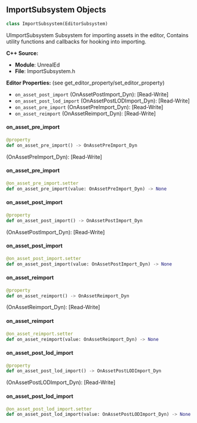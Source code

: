 ## ImportSubsystem Objects

```python
class ImportSubsystem(EditorSubsystem)
```

UImportSubsystem
Subsystem for importing assets in the editor,
Contains utility functions and callbacks for hooking into importing.

**C++ Source:**

- **Module**: UnrealEd
- **File**: ImportSubsystem.h

**Editor Properties:** (see get_editor_property/set_editor_property)

- ``on_asset_post_import`` (OnAssetPostImport_Dyn):  [Read-Write]
- ``on_asset_post_lod_import`` (OnAssetPostLODImport_Dyn):  [Read-Write]
- ``on_asset_pre_import`` (OnAssetPreImport_Dyn):  [Read-Write]
- ``on_asset_reimport`` (OnAssetReimport_Dyn):  [Read-Write]

<a id="unreal.ImportSubsystem.on_asset_pre_import"></a>

#### on_asset_pre_import

```python
@property
def on_asset_pre_import() -> OnAssetPreImport_Dyn
```

(OnAssetPreImport_Dyn):  [Read-Write]

<a id="unreal.ImportSubsystem.on_asset_pre_import"></a>

#### on_asset_pre_import

```python
@on_asset_pre_import.setter
def on_asset_pre_import(value: OnAssetPreImport_Dyn) -> None
```

<a id="unreal.ImportSubsystem.on_asset_post_import"></a>

#### on_asset_post_import

```python
@property
def on_asset_post_import() -> OnAssetPostImport_Dyn
```

(OnAssetPostImport_Dyn):  [Read-Write]

<a id="unreal.ImportSubsystem.on_asset_post_import"></a>

#### on_asset_post_import

```python
@on_asset_post_import.setter
def on_asset_post_import(value: OnAssetPostImport_Dyn) -> None
```

<a id="unreal.ImportSubsystem.on_asset_reimport"></a>

#### on_asset_reimport

```python
@property
def on_asset_reimport() -> OnAssetReimport_Dyn
```

(OnAssetReimport_Dyn):  [Read-Write]

<a id="unreal.ImportSubsystem.on_asset_reimport"></a>

#### on_asset_reimport

```python
@on_asset_reimport.setter
def on_asset_reimport(value: OnAssetReimport_Dyn) -> None
```

<a id="unreal.ImportSubsystem.on_asset_post_lod_import"></a>

#### on_asset_post_lod_import

```python
@property
def on_asset_post_lod_import() -> OnAssetPostLODImport_Dyn
```

(OnAssetPostLODImport_Dyn):  [Read-Write]

<a id="unreal.ImportSubsystem.on_asset_post_lod_import"></a>

#### on_asset_post_lod_import

```python
@on_asset_post_lod_import.setter
def on_asset_post_lod_import(value: OnAssetPostLODImport_Dyn) -> None
```

<a id="unreal.LayersSubsystem"></a>
